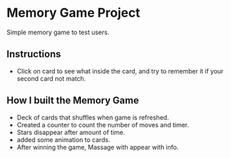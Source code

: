 # Memory Game Project
Simple memory game to test users.

## Instructions
* Click on card to see what inside the card, and try to remember it if your second card not match.


## How I built the Memory Game
* Deck of cards that shuffles when game is refreshed.
* Created a counter to count the number of moves and timer.
* Stars disappear after amount of time. 
* added some animation to cards.
* After winning the game, Massage with appear with info.